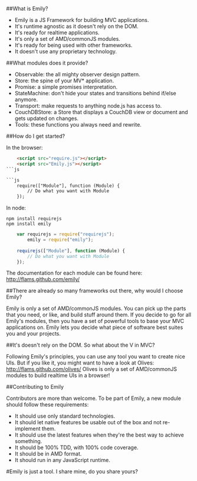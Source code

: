 ##What is Emily?

 * Emily is a JS Framework for building MVC applications.
 * It's runtime agnostic as it doesn't rely on the DOM.
 * It's ready for realtime applications.
 * It's only a set of AMD/commonJS modules.
 * It's ready for being used with other frameworks.
 * It doesn't use any proprietary technology.

##What modules does it provide?

 * Observable: the all mighty observer design pattern.
 * Store: the spine of your MV* application.
 * Promise: a simple promises interpretation.
 * StateMachine: don't hide your states and transitions behind if/else anymore.
 * Transport: make requests to anything node.js has access to.
 * CouchDBStore: a Store that displays a CouchDB view or document and gets updated on changes.
 * Tools: these functions you always need and rewrite.

##How do I get started?

In the browser:

```html
	<script src="require.js"></script>
	<script src="Emily.js"></script>
```js

```js
	require(["Module"], function (Module) {
		// Do what you want with Module
	});
```		
		
In node:

```
npm install requirejs
npm install emily
``` 

```js
	var requirejs = require("requirejs");
		emily = require("emily");
 
	requirejs(["Module"], function (Module) {
		// Do what you want with Module
	});
```		

The documentation for each module can be found here: http://flams.github.com/emily/ 

##There are already so many frameworks out there, why would I choose Emily?

Emily is only a set of AMD/commonJS modules. You can pick up the parts that you need, or like, and build stuff around them.
If you decide to go for all Emily's modules, then you have a set of powerful tools to base your MVC applications on.
Emily lets you decide what piece of software best suites you and your projects.

##It's doesn't rely on the DOM. So what about the V in MVC?

Following Emily's principles, you can use any tool you want to create nice UIs.
But if you like it, you might want to have a look at Olives: http://flams.github.com/olives/
Olives is only a set of AMD/commonJS modules to build realtime UIs in a browser!

##Contributing to Emily

Contributors are more than welcome. To be part of Emily, a new module should follow these requirements:

 * It should use only standard technologies.
 * It should let native features be usable out of the box and not re-implement them.
 * It should use the latest features when they're the best way to achieve something.
 * It should be 100% TDD, with 100% code coverage.
 * It should be in AMD format.
 * It should run in any JavaScript runtime.
 
#Emily is just a tool. I share mine, do you share yours?